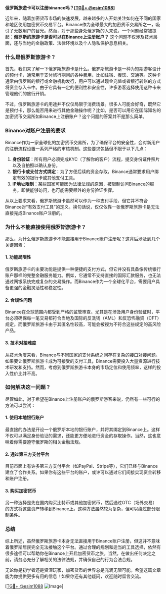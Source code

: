 **俄罗斯旅遊卡可以注册binance吗？[[TG💪+ @esim1088](https://t.me/s/esim1088)]**

近年来，随着加密货币市场的快速发展，越来越多的人开始关注如何在不同的国家和地区使用加密货币交易平台。Binance作为全球最大的加密货币交易所之一，吸引了无数用户的目光。然而，对于那些身处俄罗斯的人来说，一个问题经常被提起：**俄罗斯的旅游卡是否可以在Binance上注册账户？** 这个问题不仅涉及技术层面，还与当地的金融政策、法律环境以及个人隐私保护息息相关。

### 什么是俄罗斯旅游卡？

首先，我们来了解一下俄罗斯旅游卡是什么。俄罗斯旅游卡是一种为短期游客设计的预付卡，通常用于支付旅行期间的各种费用，比如住宿、餐饮、交通等。这种卡通常由俄罗斯的银行或金融机构发行，用户可以通过现金充值或者银行转账的方式将资金存入卡中。由于它具有一定的便利性和安全性，许多游客选择使用这种卡来管理他们的旅行开销。

不过，俄罗斯旅游卡的用途并不仅仅局限于消费场景。很多人可能会好奇，既然它是预付卡，那么能否用来进行其他金融操作呢？比如，是否可以用它在国际知名的加密货币交易所如Binance上注册账户？这个问题的答案并不是那么简单。

### Binance对账户注册的要求

Binance作为一家全球化的加密货币交易所，为了确保平台的安全性，会对新用户的注册流程设置一系列严格的审核机制。这些要求包括但不限于以下几点：

1. **身份验证**：所有用户必须完成KYC（了解你的客户）流程，提交身份证件照片以及自拍照以确认身份。
2. **银行卡或支付方式绑定**：为了方便后续的资金存取，Binance通常要求用户绑定有效的银行卡或其他支付工具。
3. **IP地址限制**：某些国家可能因为法律法规的原因，被限制访问Binance的服务。即使能够访问，也可能需要额外的身份验证步骤。

从以上要求来看，俄罗斯旅游卡虽然可以作为一种支付手段，但它并不符合Binance对“有效支付工具”的定义。换句话说，仅仅依靠一张俄罗斯旅游卡是无法直接完成Binance账户注册的。

### 为什么不能直接使用俄罗斯旅游卡？

那么，为什么俄罗斯旅游卡不能直接用于Binance账户注册呢？这背后涉及到几个关键因素：

#### 1. **功能局限性**
俄罗斯旅游卡的主要功能是提供一种便捷的支付方式，但它并没有具备像传统银行账户那样的完整金融服务能力。例如，它通常不支持直接的国际汇款服务，也无法通过网银系统完成复杂的交易操作。而Binance作为一个全球化平台，需要用户具备更强的金融灵活性和稳定性。

#### 2. **合规性问题**
Binance在全球范围内都受到严格的监管审查。尤其是在涉及用户身份验证时，平台必须确保每一笔交易都符合当地及国际的反洗钱（AML）和反恐怖融资（CFT）规定。而俄罗斯旅游卡由于其匿名性较高，可能会被视为不符合这些规定的高风险产品。

#### 3. **技术对接难度**
从技术角度来看，Binance与不同国家的支付系统之间存在复杂的接口对接问题。如果要让俄罗斯旅游卡成为可接受的支付工具，Binance需要投入大量资源进行技术研发和支持。然而，考虑到俄罗斯旅游卡本身的市场定位和使用频率，这样的投入性价比并不高。

### 如何解决这一问题？

尽管如此，对于希望在Binance上注册账户的俄罗斯游客来说，仍然有一些可行的方法可以尝试：

#### 1. **使用本地银行账户**
最直接的办法是开设一个俄罗斯本地的银行账户，并将其绑定到Binance上。这样不仅可以满足身份验证的需求，还能更方便地进行资金的存取操作。当然，这也意味着你需要遵守俄罗斯的相关金融法规。

#### 2. **通过第三方支付平台**
目前市面上有许多第三方支付平台（如PayPal、Stripe等），它们已经与Binance建立了合作关系。如果你有这些平台的账户，或许可以通过它们间接实现资金转移和账户注册。

#### 3. **购买加密货币**
另一种选择是先在国内购买比特币或其他加密货币，然后通过OTC（场外交易）的方式将这些资产转移到Binance上。这种方法虽然较为复杂，但可以绕过部分限制条件。

### 总结

综上所述，虽然俄罗斯旅游卡本身无法直接用于Binance账户注册，但这并不意味着俄罗斯居民完全无法接触这个平台。通过合理的规划和适当的工具选择，依然有很多途径可以帮助你在Binance上开启加密货币之旅。当然，在做出任何决定之前，请务必充分了解相关的法律法规，并确保自己的行为合法合规。

无论你是初学者还是资深玩家，加密货币的世界总是充满无限可能。希望这篇文章能为你提供更多有用的信息！如果你还有其他疑问，欢迎随时留言交流。

[[TG💪+ @esim1088](https://t.me/s/esim1088) ![Image](https://i.postimg.cc/4NQfJmqS/Snipaste-2025-05-13-00-14-12.png)]